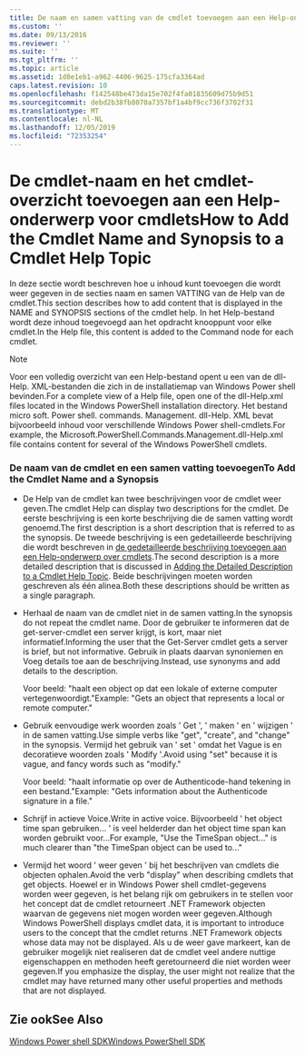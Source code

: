 ```yaml
---
title: De naam en samen vatting van de cmdlet toevoegen aan een Help-onderwerp voor cmdlets | Microsoft Docs
ms.custom: ''
ms.date: 09/13/2016
ms.reviewer: ''
ms.suite: ''
ms.tgt_pltfrm: ''
ms.topic: article
ms.assetid: 1d0e1eb1-a962-4406-9625-175cfa3364ad
caps.latest.revision: 10
ms.openlocfilehash: f142548be473da15e702f4fa01835609d75b9d51
ms.sourcegitcommit: debd2b38fb8070a7357bf1a4bf9cc736f3702f31
ms.translationtype: MT
ms.contentlocale: nl-NL
ms.lasthandoff: 12/05/2019
ms.locfileid: "72353254"
---
```

# <a name="how-to-add-the-cmdlet-name-and-synopsis-to-a-cmdlet-help-topic"></a><span data-ttu-id="6ff59-102">De cmdlet-naam en het cmdlet-overzicht toevoegen aan een Help-onderwerp voor cmdlets</span><span class="sxs-lookup"><span data-stu-id="6ff59-102">How to Add the Cmdlet Name and Synopsis to a Cmdlet Help Topic</span></span>

<span data-ttu-id="6ff59-103">In deze sectie wordt beschreven hoe u inhoud kunt toevoegen die wordt weer gegeven in de secties naam en samen VATTING van de Help van de cmdlet.</span><span class="sxs-lookup"><span data-stu-id="6ff59-103">This section describes how to add content that is displayed in the NAME and SYNOPSIS sections of the cmdlet help.</span></span> <span data-ttu-id="6ff59-104">In het Help-bestand wordt deze inhoud toegevoegd aan het opdracht knooppunt voor elke cmdlet.</span><span class="sxs-lookup"><span data-stu-id="6ff59-104">In the Help file, this content is added to the Command node for each cmdlet.</span></span>

> [!NOTE]
> <span data-ttu-id="6ff59-105">Voor een volledig overzicht van een Help-bestand opent u een van de dll-Help. XML-bestanden die zich in de installatiemap van Windows Power shell bevinden.</span><span class="sxs-lookup"><span data-stu-id="6ff59-105">For a complete view of a Help file, open one of the dll-Help.xml files located in the Windows PowerShell installation directory.</span></span> <span data-ttu-id="6ff59-106">Het bestand micro soft. Power shell. commands. Management. dll-Help. XML bevat bijvoorbeeld inhoud voor verschillende Windows Power shell-cmdlets.</span><span class="sxs-lookup"><span data-stu-id="6ff59-106">For example, the Microsoft.PowerShell.Commands.Management.dll-Help.xml file contains content for several of the Windows PowerShell cmdlets.</span></span>

### <a name="to-add-the-cmdlet-name-and-a-synopsis"></a><span data-ttu-id="6ff59-107">De naam van de cmdlet en een samen vatting toevoegen</span><span class="sxs-lookup"><span data-stu-id="6ff59-107">To Add the Cmdlet Name and a Synopsis</span></span>

- <span data-ttu-id="6ff59-108">De Help van de cmdlet kan twee beschrijvingen voor de cmdlet weer geven.</span><span class="sxs-lookup"><span data-stu-id="6ff59-108">The cmdlet Help can display two descriptions for the cmdlet.</span></span> <span data-ttu-id="6ff59-109">De eerste beschrijving is een korte beschrijving die de samen vatting wordt genoemd.</span><span class="sxs-lookup"><span data-stu-id="6ff59-109">The first description is a short description that is referred to as the synopsis.</span></span> <span data-ttu-id="6ff59-110">De tweede beschrijving is een gedetailleerde beschrijving die wordt beschreven in [de gedetailleerde beschrijving toevoegen aan een Help-onderwerp over cmdlets](./how-to-add-a-cmdlet-description.md).</span><span class="sxs-lookup"><span data-stu-id="6ff59-110">The second description is a more detailed description that is discussed in [Adding the Detailed Description to a Cmdlet Help Topic](./how-to-add-a-cmdlet-description.md).</span></span> <span data-ttu-id="6ff59-111">Beide beschrijvingen moeten worden geschreven als één alinea.</span><span class="sxs-lookup"><span data-stu-id="6ff59-111">Both these descriptions should be written as a single paragraph.</span></span>

- <span data-ttu-id="6ff59-112">Herhaal de naam van de cmdlet niet in de samen vatting.</span><span class="sxs-lookup"><span data-stu-id="6ff59-112">In the synopsis do not repeat the cmdlet name.</span></span> <span data-ttu-id="6ff59-113">Door de gebruiker te informeren dat de get-server-cmdlet een server krijgt, is kort, maar niet informatief.</span><span class="sxs-lookup"><span data-stu-id="6ff59-113">Informing the user that the Get-Server cmdlet gets a server is brief, but not informative.</span></span> <span data-ttu-id="6ff59-114">Gebruik in plaats daarvan synoniemen en Voeg details toe aan de beschrijving.</span><span class="sxs-lookup"><span data-stu-id="6ff59-114">Instead, use synonyms and add details to the description.</span></span>

  <span data-ttu-id="6ff59-115">Voor beeld: "haalt een object op dat een lokale of externe computer vertegenwoordigt."</span><span class="sxs-lookup"><span data-stu-id="6ff59-115">Example: "Gets an object that represents a local or remote computer."</span></span>

- <span data-ttu-id="6ff59-116">Gebruik eenvoudige werk woorden zoals ' Get ', ' maken ' en ' wijzigen ' in de samen vatting.</span><span class="sxs-lookup"><span data-stu-id="6ff59-116">Use simple verbs like "get", "create", and "change" in the synopsis.</span></span> <span data-ttu-id="6ff59-117">Vermijd het gebruik van ' set ' omdat het Vague is en decoratieve woorden zoals ' Modify '.</span><span class="sxs-lookup"><span data-stu-id="6ff59-117">Avoid using "set" because it is vague, and fancy words such as "modify."</span></span>

  <span data-ttu-id="6ff59-118">Voor beeld: "haalt informatie op over de Authenticode-hand tekening in een bestand."</span><span class="sxs-lookup"><span data-stu-id="6ff59-118">Example: "Gets information about the Authenticode signature in a file."</span></span>

- <span data-ttu-id="6ff59-119">Schrijf in actieve Voice.</span><span class="sxs-lookup"><span data-stu-id="6ff59-119">Write in active voice.</span></span> <span data-ttu-id="6ff59-120">Bijvoorbeeld ' het object time span gebruiken... ' is veel helderder dan het object time span kan worden gebruikt voor...</span><span class="sxs-lookup"><span data-stu-id="6ff59-120">For example, "Use the TimeSpan object..." is much clearer than "the TimeSpan object can be used to..."</span></span>

- <span data-ttu-id="6ff59-121">Vermijd het woord ' weer geven ' bij het beschrijven van cmdlets die objecten ophalen.</span><span class="sxs-lookup"><span data-stu-id="6ff59-121">Avoid the verb "display" when describing cmdlets that get objects.</span></span> <span data-ttu-id="6ff59-122">Hoewel er in Windows Power shell cmdlet-gegevens worden weer gegeven, is het belang rijk om gebruikers in te stellen voor het concept dat de cmdlet retourneert .NET Framework objecten waarvan de gegevens niet mogen worden weer gegeven.</span><span class="sxs-lookup"><span data-stu-id="6ff59-122">Although Windows PowerShell displays cmdlet data, it is important to introduce users to the concept that the cmdlet returns .NET Framework objects whose data may not be displayed.</span></span> <span data-ttu-id="6ff59-123">Als u de weer gave markeert, kan de gebruiker mogelijk niet realiseren dat de cmdlet veel andere nuttige eigenschappen en methoden heeft geretourneerd die niet worden weer gegeven.</span><span class="sxs-lookup"><span data-stu-id="6ff59-123">If you emphasize the display, the user might not realize that the cmdlet may have returned many other useful properties and methods that are not displayed.</span></span>

## <a name="see-also"></a><span data-ttu-id="6ff59-124">Zie ook</span><span class="sxs-lookup"><span data-stu-id="6ff59-124">See Also</span></span>

 [<span data-ttu-id="6ff59-125">Windows Power shell SDK</span><span class="sxs-lookup"><span data-stu-id="6ff59-125">Windows PowerShell SDK</span></span>](../windows-powershell-reference.md)